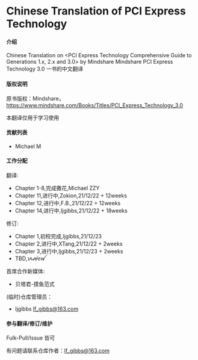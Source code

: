 # Chinese Translation of PCI Express Technology 

#### 介绍
Chinese Translation on <PCI Express Technology Comprehensive Guide to Generations 1.x, 2.x and 3.0> by Mindshare
Mindshare PCI Express Technology 3.0 一书的中文翻译



#### 版权说明
原书版权：Mindshare，https://www.mindshare.com/Books/Titles/PCI_Express_Technology_3.0

本翻译仅用于学习使用



#### 贡献列表

- Michael M



#### 工作分配
翻译:

- Chapter 1-8,完成撒花,Michael ZZY
- Chapter 11,进行中,Zokion,21/12/22 + 12weeks
- Chapter 12,进行中,F.B.,21/12/22 + 12weeks
- Chapter 14,进行中,ljgibbs,21/12/22 + 18weeks

修订:

- Chapter 1,初校完成,ljgibbs,21/12/23
- Chapter 2,进行中,XTang,21/12/22 + 2weeks
- Chapter 3,进行中,ljgibbs,21/12/23 + 2weeks
- TBD,ᝰꫛꫀꪝ

首席合作新媒体:

- 贝塔君-摸鱼范式

(临时)仓库管理员：

- ljgibbs lf_gibbs@163.com


#### 参与翻译/修订/维护
Fulk-Pull/Issue 皆可

有问题请联系仓库作者：lf_gibbs@163.com

